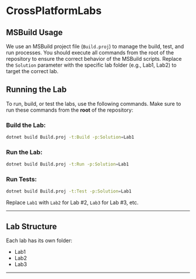 # CrossPlatformLabs

## MSBuild Usage

We use an MSBuild project file (`Build.proj`) to manage the build, test, and run processes. You should execute all commands from the root of the repository to ensure the correct behavior of the MSBuild scripts. Replace the `Solution` parameter with the specific lab folder (e.g., Lab1, Lab2) to target the correct lab.

## Running the Lab

To run, build, or test the labs, use the following commands. Make sure to run these commands from the **root** of the repository:

### Build the Lab:
```bash
dotnet build Build.proj -t:Build -p:Solution=Lab1
```

### Run the Lab:
```bash
dotnet build Build.proj -t:Run -p:Solution=Lab1
```

### Run Tests:
```bash
dotnet build Build.proj -t:Test -p:Solution=Lab1
```

Replace `Lab1` with `Lab2` for Lab #2, `Lab3` for Lab #3, etc.

---

## Lab Structure

Each lab has its own folder:

- Lab1
- Lab2
- Lab3

---
